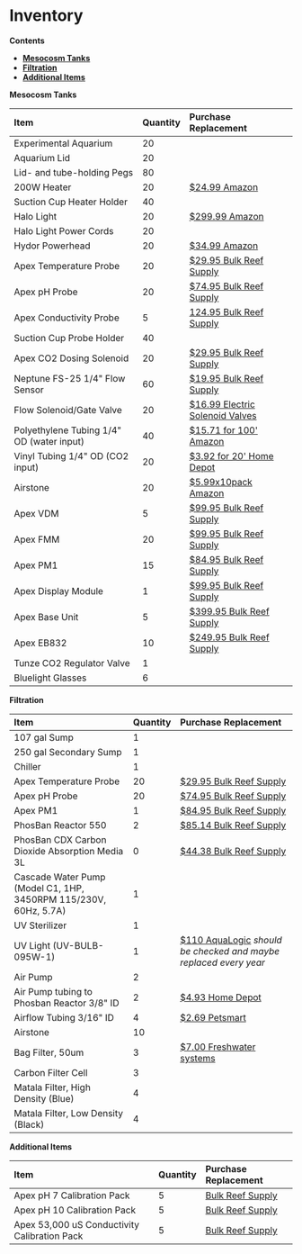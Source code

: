# Inventory

**Contents**  
- [**Mesocosm Tanks**](#Mesocosm_Tanks)  
- [**Filtration**](#Filtration)  
- [**Additional Items**](#Additional_Items)
  
  
<a name="Mesocosm_Tanks"></a> **Mesocosm Tanks**

| Item | Quantity | Purchase Replacement |
| :--- | :--- | :--- |
| Experimental Aquarium | 20 | 
| Aquarium Lid | 20 | 
| Lid- and tube-holding Pegs | 80 |
| 200W Heater | 20 | [$24.99 Amazon](https://www.amazon.com/Hydor-Submersible-Glass-Aquarium-Heater/dp/B00061UQ7K) |
| Suction Cup Heater Holder | 40 |
| Halo Light | 20 | [$299.99 Amazon](https://www.amazon.com/Aquatic-Life-Halo-Basic-Fixture/dp/B00T6FGDJW) |
| Halo Light Power Cords | 20 |
| Hydor Powerhead | 20 | [$34.99 Amazon](https://www.amazon.com/Hydor-Koralia-Nano-Aquarium-Circulation/dp/B0036S70ZG/ref=sr_1_2?keywords=hydor+powerhead&qid=1572981966&s=pet-supplies&sr=1-2) |
| Apex Temperature Probe | 20 | [$29.95 Bulk Reef Supply](https://www.bulkreefsupply.com/temperature-probe-neptune-systems.html) |
| Apex pH Probe | 20 | [$74.95 Bulk Reef Supply](https://www.bulkreefsupply.com/lab-grade-double-junction-ph-probe-neptune-systems.html) |
| Apex Conductivity Probe | 5 | [124.95 Bulk Reef Supply](https://www.bulkreefsupply.com/neptune-systems-lab-grade-conductivity-probe.html) |
| Suction Cup Probe Holder | 40 |
| Apex CO2 Dosing Solenoid | 20 | [$29.95 Bulk Reef Supply](https://www.bulkreefsupply.com/sv-1-solenoid-valve-neptune-systems.html) |
| Neptune FS-25 1/4" Flow Sensor | 60 | [$19.95 Bulk Reef Supply](https://www.bulkreefsupply.com/1-4-flow-sensor-fs25-neptune-systems.html) |
| Flow Solenoid/Gate Valve | 20 | [$16.99 Electric Solenoid Valves](https://www.electricsolenoidvalves.com/1-4-120v-ac-electric-plastic-solenoid-valve/) |
| Polyethylene Tubing 1/4" OD (water input) | 40 | [$15.71 for 100' Amazon](https://www.amazon.com/Dixon-0817-Polyethylene-DI087002-Natural/dp/B00LT0T3MG/ref=sr_1_4?crid=ETZJL4UXADQY&dchild=1&keywords=polyethylene+tubing+1%2F4+od&qid=1590806141&sprefix=polyethylene+tubing%2Caps%2C211&sr=8-4#feature-bullets-btf)
| Vinyl Tubing 1/4" OD (CO2 input) | 20 | [$3.92 for 20' Home Depot](https://www.homedepot.com/p/Everbilt-1-4-in-O-D-x-1-6-in-I-D-x-20-ft-Clear-PVC-Vinyl-Tubing-701968/207144351)
| Airstone | 20 | [$5.99x10pack Amazon](https://www.amazon.com/Pawfly-Cylinder-Diffuser-Airstones-Hydroponics/dp/B075QCWGZQ/ref=sr_1_5?crid=3EXLLKKDA2NYZ&keywords=airstones+for+aquariums&qid=1572983301&sprefix=airstone%2Caps%2C197&sr=8-5) |
| Apex VDM | 5 | [$99.95 Bulk Reef Supply](https://www.bulkreefsupply.com/led-pumps-control-module-vdm-neptune-systems.html) |
| Apex FMM | 20 | [$99.95 Bulk Reef Supply](https://www.bulkreefsupply.com/fmm-fluid-monitoring-module-neptune-systems.html) |
| Apex PM1 | 15 | [$84.95 Bulk Reef Supply](https://www.bulkreefsupply.com/ph-orp-probe-module-pm1-neptune-systems.html) |
| Apex Display Module | 1 | [$99.95 Bulk Reef Supply](https://www.bulkreefsupply.com/apex-display-module-neptune-systems.html) |
| Apex Base Unit | 5 | [$399.95 Bulk Reef Supply](https://www.bulkreefsupply.com/apex-controller-base-unit-neptune-systems.html) |
| Apex EB832 | 10 | [$249.95 Bulk Reef Supply](https://www.bulkreefsupply.com/energybar-832-neptune-systems.html) |
| Tunze CO2 Regulator Valve | 1 |
| Bluelight Glasses | 6 |
  
<a name="Filtration"></a> **Filtration**

| Item | Quantity | Purchase Replacement |
| :--- | :--- | :--- |
| 107 gal Sump | 1 |
| 250 gal Secondary Sump | 1 |
| Chiller | 1 |
| Apex Temperature Probe | 20 | [$29.95 Bulk Reef Supply](https://www.bulkreefsupply.com/temperature-probe-neptune-systems.html) |
| Apex pH Probe | 20 | [$74.95 Bulk Reef Supply](https://www.bulkreefsupply.com/lab-grade-double-junction-ph-probe-neptune-systems.html) |
| Apex PM1 | 1 | [$84.95 Bulk Reef Supply](https://www.bulkreefsupply.com/ph-orp-probe-module-pm1-neptune-systems.html) |
| PhosBan Reactor 550 | 2 | [$85.14 Bulk Reef Supply](https://www.bulkreefsupply.com/phosban-reactor-550.html) |
| PhosBan CDX Carbon Dioxide Absorption Media 3L | 0 | [$44.38 Bulk Reef Supply](https://www.bulkreefsupply.com/cdx-carbon-dioxide-adsorption-media-two-little-fishies.html) |
| Cascade Water Pump (Model C1, 1HP, 3450RPM 115/230V, 60Hz, 5.7A) | 1 | 
| UV Sterilizer | 1 | 
| UV Light (UV-BULB-095W-1) | 1 | [$110 AquaLogic](https://aqualogicinc.com/product/aqua-logic-uv-lamps/) *should be checked and maybe replaced every year*
| Air Pump | 2 |
| Air Pump tubing to Phosban Reactor 3/8" ID | 2 | [$4.93 Home Depot](https://www.homedepot.com/p/UDP-3-8-in-I-D-x-1-2-in-O-D-x-10-ft-Clear-Vinyl-Tubing-T10006008/304185141) |
| Airflow Tubing 3/16" ID | 4 | [$2.69 Petsmart](https://www.petsmart.com/fish/filters-and-pumps/air-and-water-pumps/grreat-choice-airline-tubing-5202767.html) |
| Airstone | 10 |
| Bag Filter, 50um | 3 |[$7.00 Freshwater systems](https://www.freshwatersystems.com/products/pentek-420-polypro-felt-bag-50-micron)
| Carbon Filter Cell | 3 |
| Matala Filter, High Density (Blue) | 4 |
| Matala Filter, Low Density (Black) | 4 |

  
<a name="Additional_Items"></a> **Additional Items**

| Item | Quantity | Purchase Replacement |
| :--- | :--- | :--- |
| Apex pH 7 Calibration Pack | 5 | [Bulk Reef Supply](https://www.bulkreefsupply.com/probe-calibration-kit-ph-7-0-ph-10-0-salinity-53000us-neptune-systems.html) |
| Apex pH 10 Calibration Pack | 5 | [Bulk Reef Supply](https://www.bulkreefsupply.com/probe-calibration-kit-ph-7-0-ph-10-0-salinity-53000us-neptune-systems.html) |
| Apex 53,000 uS Conductivity Calibration Pack | 5 | [Bulk Reef Supply](https://www.bulkreefsupply.com/probe-calibration-kit-ph-7-0-ph-10-0-salinity-53000us-neptune-systems.html) |

